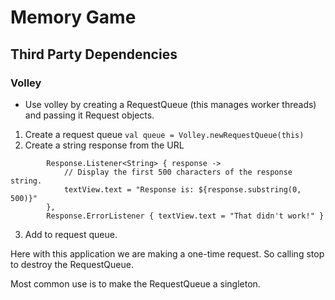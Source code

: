 # Memory Game


## Third Party Dependencies

### Volley
* Use volley by creating a RequestQueue (this manages worker threads) and passing it Request objects.

1. Create a request queue ```val queue = Volley.newRequestQueue(this)```
2. Create a string response from the URL 

```val stringRequest = StringRequest(Request.Method.GET, url,
        Response.Listener<String> { response ->
            // Display the first 500 characters of the response string.
            textView.text = "Response is: ${response.substring(0, 500)}"
        },
        Response.ErrorListener { textView.text = "That didn't work!" }
```
  
 3. Add to request queue.
 
 Here with this application we are making a one-time request. So calling stop to destroy the RequestQueue.
 
 Most common use is to make the RequestQueue a singleton.
 
